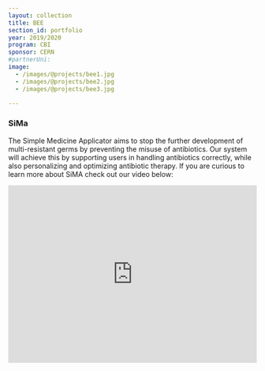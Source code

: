```yaml
---
layout: collection
title: BEE
section_id: portfolio
year: 2019/2020
program: CBI
sponsor: CERN
#partnerUni:
image:
  - /images/@projects/bee1.jpg
  - /images/@projects/bee2.jpg
  - /images/@projects/bee3.jpg

---
```


### **SiMa** 

The Simple Medicine Applicator aims to stop the further development of  multi-resistant germs by preventing the misuse of antibiotics. Our  system will achieve this by supporting users in handling antibiotics  correctly, while also personalizing and optimizing antibiotic therapy.  If you are curious to learn more about SiMA check out our video below: 

<iframe src="http://cbi.dfm.org.au/wp-content/uploads/2020/05/SiMA-Video-final-final.mov" width="100%" height="360" frameborder="0" allow="autoplay; fullscreen" allowfullscreen></iframe>